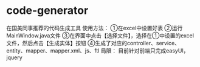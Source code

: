# code-generator
在国美同事推荐的代码生成工具
使用方法：
	①在excel中设置好表
	②运行MainWindow.java文件
	③在界面中点击【选择文件】，选择在①中设置的excel文件，然后点击【生成实体】按钮
	④生成了对应的controller、service、entity、mapper、mapper.xml、js、ftl
局限：
	目前针对前端只完成easyUI，jquery
